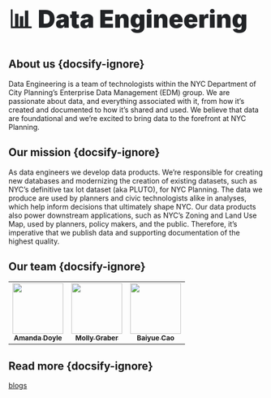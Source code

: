 <span style="font-size:3rem; margin-top:0; font-weight:900; color:#212326;">
📊 Data Engineering
</span>

## About us {docsify-ignore}
Data Engineering is a team of technologists within the NYC Department of City Planning’s Enterprise Data Management (EDM) group. We are passionate about data, and everything associated with it, from how it’s created and documented to how it’s shared and used. We believe that data are foundational and we’re excited to bring data to the forefront at NYC Planning.

## Our mission {docsify-ignore}
As data engineers we develop data products. We’re responsible for creating new databases and modernizing the creation of existing datasets, such as NYC’s definitive tax lot dataset (aka PLUTO), for NYC Planning. The data we produce are used by planners and civic technologists alike in analyses, which help inform decisions that ultimately shape NYC. Our data products also power downstream applications, such as NYC’s Zoning and Land Use Map, used by planners, policy makers, and the public. Therefore, it’s imperative that we publish data and supporting documentation of the highest quality.

## Our team {docsify-ignore}
<table>
  <tr>
    <td align="center">
        <a href="https://github.com/AmandaDoyle">
            <img src="https://avatars1.githubusercontent.com/u/5611960?v=4" width="100px;" alt=""/>
                <br /><sub><b>Amanda Doyle</b></sub></a><br />
    </td>
    <td align="center">
        <a href="https://github.com/mgraber">
            <img src="https://avatars1.githubusercontent.com/u/12535039?v=4" width="100px;" alt=""/>
                <br /><sub><b>Molly Graber</b></sub></a><br />
    </td>
    <td align="center">
        <a href="https://github.com/sptkl">
            <img src="https://avatars2.githubusercontent.com/u/13207770?v=4" width="100px;" alt=""/>
                <br /><sub><b>Baiyue Cao</b></sub></a><br />
    </td>
  </tr>
</table>

## Read more {docsify-ignore}
[blogs](assets/blogs.html ':include :type=iframe width=100% height=850px')